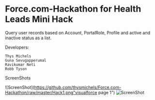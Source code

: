 Force.com-Hackathon for Health Leads Mini Hack
==============================================

Query user records based on Account, PortalRole, Profile and active and inactive status as a list.

  Developers:
  
    Thys Michels
    Guna Sevugapperumal
    Ravikumar Neti
    Robb Tyson

  ScreenShots
  
  ![ScreenShot](https://github.com/thysmichels/Force.com-Hackathon/raw/master/Hack1.png"visualforce page 1")
  ![ScreenShot](https://github.com/thysmichels/Force.com-Hackathon/raw/master/Hack2.png "visualforce page2")
   
